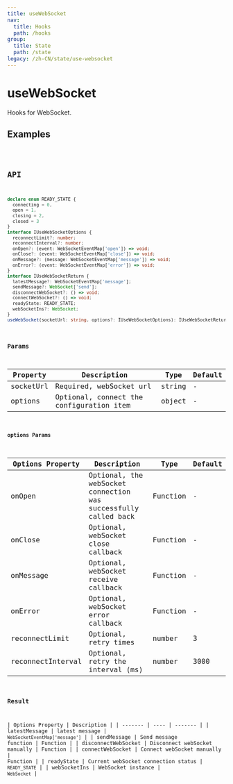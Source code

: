 ```yaml
---
title: useWebSocket
nav:
  title: Hooks
  path: /hooks
group:
  title: State
  path: /state
legacy: /zh-CN/state/use-websocket
---
```


# useWebSocket

Hooks for WebSocket.

## Examples

<code src="./demo/demo1.tsx" />

## API

```typescript
declare enum READY_STATE {
  connecting = 0,
  open = 1,
  closing = 2,
  closed = 3
}
interface IUseWebSocketOptions {
  reconnectLimit?: number;
  reconnectInterval?: number;
  onOpen?: (event: WebSocketEventMap['open']) => void;
  onClose?: (event: WebSocketEventMap['close']) => void;
  onMessage?: (message: WebSocketEventMap['message']) => void;
  onError?: (event: WebSocketEventMap['error']) => void;
}
interface IUseWebSocketReturn {
  latestMessage?: WebSocketEventMap['message'];
  sendMessage?: WebSocket['send'];
  disconnectWebSocket?: () => void;
  connectWebSocket?: () => void;
  readyState: READY_STATE;
  webSocketIns?: WebSocket;
}
useWebSocket(socketUrl: string, options?: IUseWebSocketOptions): IUseWebSocketReturn;
```

### Params

| Property | Description | Type | Default |
|---------|----------------------------------------------|------------------------|--------|
| socketUrl | Required, webSocket url | string | - |
| options | Optional, connect the configuration item | object | - |


#### options Params

| Options Property | Description | Type | Default |
|---------|----------------------------------------------|------------------------|--------|
| onOpen | Optional, the webSocket connection was successfully called back | Function | - |
| onClose | Optional, webSocket close callback | Function | - |
| onMessage | Optional, webSocket receive callback | Function | - |
| onError | Optional, webSocket error callback | Function | - |
| reconnectLimit | Optional, retry times | number | 3 |
| reconnectInterval | Optional, retry the interval (ms) | number | 3000 |


### Result

| Options Property | Description |
| ------- | ---- | ------- |
| latestMessage | latest message | `WebSocketEventMap['message']` |
| sendMessage | Send message function | Function |
| disconnectWebSocket | Disconnect webSocket manually | Function |
| connectWebSocket | Connect webSocket manually | Function |
| readyState | Current webSocket connection status | `READY_STATE` |
| webSocketIns | WebSocket instance | `WebSocket` |
